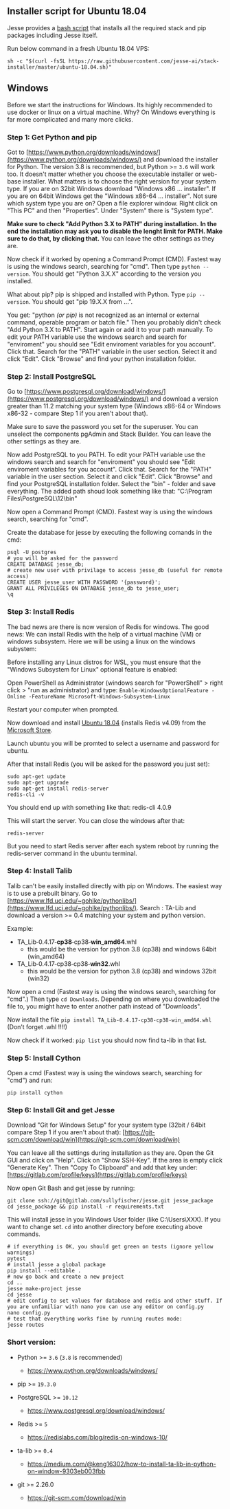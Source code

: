 
## Installer script for Ubuntu 18.04

Jesse provides a [bash script](https://github.com/jesse-ai/stack-installer) that installs all the required stack and pip packages including Jesse itself.

Run below command in a fresh Ubuntu 18.04 VPS:

```
sh -c "$(curl -fsSL https://raw.githubusercontent.com/jesse-ai/stack-installer/master/ubuntu-18.04.sh)"
```

## Windows

Before we start the instructions for Windows. Its highly recommended to use docker or linux on a virtual machine. Why? On Windows everything is far more complicated and many more clicks.

### Step 1: Get Python and pip
Got to [https://www.python.org/downloads/windows/](https://www.python.org/downloads/windows/) and download the installer for Python. The version 3.8 is recommended, but Python >= `3.6` will work too. It doesn't matter whether you choose the executable installer or web-base installer. What matters is to choose the right version for your system type. If you are on 32bit Windows download "Windows x86 ... installer". If you are on 64bit Windows get the "Windows x86-64 ... installer".
Not sure which system type you are on? Open a file explorer window. Right click on "This PC" and then "Properties". Under "System" there is "System type". 

**Make sure to check "Add Python 3.X to PATH" during installation.**
**In the end the installation may ask you to disable the lenght limit for PATH. Make sure to do that, by clicking that.**
You can leave the other settings as they are.

Now check if it worked by opening a Command Prompt (CMD). Fastest way is using the windows search, searching for "cmd". Then type `python --version`. You should get "Python 3.X.X" according to the version you installed.

What about pip? pip is shipped and installed with Python. Type `pip --version`. You should get "pip 19.X.X from ...".

You get: "python *(or pip)* is not recognized as an internal or external command,
operable program or batch file." Then you probably didn't check "Add Python 3.X to PATH".
Start again or add it to your path manually. To edit your PATH variable use the windows search and search for "enviroment" you should see "Edit enviroment variables for you account". Click that. Search for the "PATH" variable in the user section. Select it and click "Edit". Click "Browse" and find your python installation folder.

### Step 2: Install PostgreSQL 
Go to [https://www.postgresql.org/download/windows/](https://www.postgresql.org/download/windows/) and download a version greater than 11.2 matching your system type (Windows x86-64 or Windows x86-32 - compare Step 1 if you aren't about that).

Make sure to save the password you set for the superuser. 
You can unselect the components pgAdmin and Stack Builder. You can leave the other settings as they are.

Now add PostgreSQL to you PATH.
To edit your PATH variable use the windows search and search for "enviroment" you should see "Edit enviroment variables for you account". Click that. Search for the "PATH" variable in the user section. Select it and click "Edit". Click "Browse" and find your PostgreSQL installation folder. Select the "bin" - folder and save everything. 
The added path shoud look something like that: "C:\Program Files\PostgreSQL\12\bin"

Now open a Command Prompt (CMD). Fastest way is using the windows search, searching for "cmd". 

Create the database for jesse by executing the following comands in the cmd:

    psql -U postgres
    # you will be asked for the password
    CREATE DATABASE jesse_db;
    # create new user with privilage to access jesse_db (useful for remote access)
    CREATE USER jesse_user WITH PASSWORD '{password}';
    GRANT ALL PRIVILEGES ON DATABASE jesse_db to jesse_user;
    \q

### Step 3: Install Redis
The bad news are there is now version of Redis for windows. The good news: We can install Redis with the help of a virtual machine (VM) or windows subsystem.
Here we will be using a linux on the windows subystem:

Before installing any Linux distros for WSL, you must ensure that the "Windows Subsystem for Linux" optional feature is enabled:

Open PowerShell as Administrator (windows search for "PowerShell" > right click > "run as administrator)  and type:
`
Enable-WindowsOptionalFeature -Online -FeatureName Microsoft-Windows-Subsystem-Linux
    `
    
Restart your computer when prompted.

Now download and install [Ubuntu 18.04](https://www.microsoft.com/en-us/p/ubuntu-1804/9n9tngvndl3q) (installs Redis v4.09) from the [Microsoft Store](http://microsoft.com/store).

Launch ubuntu you will be promted to select a username and password for ubuntu.

After that install Redis (you will be asked for the password you just set):

    sudo apt-get update
    sudo apt-get upgrade
    sudo apt-get install redis-server
    redis-cli -v

 You should end up with something like that: redis-cli 4.0.9
 
 This will start the server. You can close the windows after that:
    
    redis-server
 
 
 But you need to start Redis server after each system reboot by running the redis-server command in the ubuntu terminal.
 
### Step 4: Install Talib
Talib can't be easily installed directly with pip on Windows. The easiest way is to use a prebuilt binary.
Go to [https://www.lfd.uci.edu/~gohlke/pythonlibs/](https://www.lfd.uci.edu/~gohlke/pythonlibs/).  Search : TA-Lib and download a version >= 0.4 matching your system and python version.

Example:
-   TA_Lib‑0.4.17‑**cp38**‑cp38‑**win_amd64**.whl
	- this would be the version for python 3.8 (cp38) and windows 64bit (win_amd64)
-   TA_Lib‑0.4.17‑cp38‑cp38‑**win32**.whl
	- this would be the version for python 3.8 (cp38) and windows 32bit (win32)

Now open a cmd (Fastest way is using the windows search, searching for "cmd".) Then type `cd Downloads`. Depending on where you downloaded the file to, you might have to enter another path instead of "Downloads".

Now install the file `pip install TA_Lib‑0.4.17‑cp38‑cp38‑win_amd64.whl` 
(Don’t forget .whl !!!!)

Now check if it worked: `pip list` you should now find ta-lib in that list.

### Step 5: Install Cython
Open a cmd (Fastest way is using the windows search, searching for "cmd") and run:

    pip install cython

### Step 6: Install Git and get Jesse
Download "Git for Windows Setup" for your system type (32bit / 64bit compare Step 1 if you aren't about that): [https://git-scm.com/download/win](https://git-scm.com/download/win)

You can leave all the settings during installation as they are. 
Open the Git GUI and click on "Help". Click on "Show SSH-Key". If the area is empty click "Generate Key". Then "Copy To Clipboard" and add that key under: [https://gitlab.com/profile/keys](https://gitlab.com/profile/keys)

Now open Git Bash and get jesse by running:

    git clone ssh://git@gitlab.com/sullyfischer/jesse.git jesse_package
    cd jesse_package && pip install -r requirements.txt
    
This will install jesse in you Windows User folder (like C:\Users\XXX). If you want to change set. `cd` into another directory before executing above commands.

    # if everything is OK, you should get green on tests (ignore yellow warnings)
    pytest
    # install jesse a global package
    pip install --editable .
    # now go back and create a new project
    cd ..
    jesse make-project jesse
    cd jesse
    # edit config to set values for database and redis and other stuff. If you are unfamiliar with nano you can use any editor on config.py
    nano config.py
    # test that everything works fine by running routes mode:
    jesse routes

### Short version:
- Python >= `3.6` (`3.8` is recommended)
	- https://www.python.org/downloads/windows/
- pip >= `19.3.0`
-   PostgreSQL >= `10.12`
	- https://www.postgresql.org/download/windows/
-   Redis >= `5`
	- https://redislabs.com/blog/redis-on-windows-10/
-   ta-lib >= `0.4`
	- https://medium.com/@keng16302/how-to-install-ta-lib-in-python-on-window-9303eb003fbb

- git >= 2.26.0 
	- https://git-scm.com/download/win
